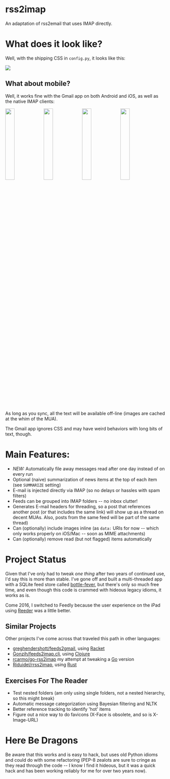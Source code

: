 rss2imap
========

An adaptation of rss2email that uses IMAP directly.

# What does it look like?

Well, with the shipping CSS in `config.py`, it looks like this:

<img src="https://raw.github.com/rcarmo/rss2email/screenshots/mail.app.1.jpg" style="max-width: 100%; height: auto;">

## What about mobile?

Well, it works fine with the Gmail app on both Android and iOS, as well as the native IMAP clients:

<img src="https://raw.github.com/rcarmo/rss2email/screenshots/gmail.ios.1.jpg" width="24%"><img src="https://raw.github.com/rcarmo/rss2email/screenshots/mail.ios.1.jpg" width="24%"><img src="https://raw.github.com/rcarmo/rss2email/screenshots/gmail.android.1.jpg" width="24%"><img src="https://raw.github.com/rcarmo/rss2email/screenshots/mail.android.1.jpg" width="24%">

As long as you sync, all the text will be available off-line (images are cached at the whim of the MUA).

The Gmail app ignores CSS and may have weird behaviors with long bits of text, though.

# Main Features:

* *NEW:* Automatically file away messages read after one day instead of on every run
* Optional (naive) summarization of news items at the top of each item (see `SUMMARIZE` setting)
* E-mail is injected directly via IMAP (so no delays or hassles with spam filters)
* Feeds can be grouped into IMAP folders -- no inbox clutter!
* Generates E-mail headers for threading, so a post that references another post (or that includes the same link) will show up as a thread on decent MUAs. Also, posts from the same feed will be part of the same thread)
* Can (optionally) include images inline (as `data:` URIs for now -- which only works properly on iOS/Mac -- soon as MIME attachments)
* Can (optionally) remove read (but not flagged) items automatically

# Project Status

Given that I've only had to tweak _one thing_ after two years of continued use, I'd say this is more than stable. I've gone off and built a multi-threaded app with a SQLite feed store called [bottle-fever](https://github.com/rcarmo/bottle-fever), but there's only so much free time, and even though this code is crammed with hideous legacy idioms, it works as is.

Come 2016, I switched to Feedly because the user experience on the iPad using [Reeder](http://reederapp.com) was a little better.

## Similar Projects

Other projects I've come across that traveled this path in other languages:

* [greghendershott/feeds2gmail](https://github.com/greghendershott/feeds2gmail), using [Racket](https://www.racket-lang.org)
* [Gonzih/feeds2imap.clj](https://github.com/Gonzih/feeds2imap.clj), using [Clojure](https://clojure.org)
* [rcarmo/go-rss2imap](https://github.com/rcarmo/go-rss2imap) my attempt at tweaking a [Go](http://golang.org) version
* [Riduidel/rrss2imap](https://github.com/Riduidel/rrss2imap), using [Rust](https://www.rust-lang.org/)

## Exercises For The Reader

* Test nested folders (am only using single folders, not a nested hierarchy, so this might break)
* Automatic message categorization using Bayesian filtering and NLTK
* Better reference tracking to identify 'hot' items
* Figure out a nice way to do favicons (X-Face is obsolete, and so is X-Image-URL)

# Here Be Dragons

Be aware that this works and is easy to hack, but uses old Python idioms and could do with some refactoring (PEP-8 zealots are sure to cringe as they read through the code -- I know I find it hideous, but it was a quick hack and has been working reliably for me for over two years now).
